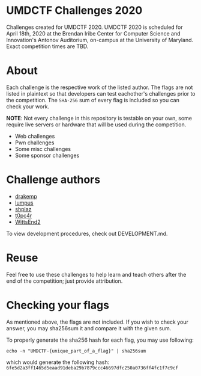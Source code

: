 # UMDCTF Challenges 2020
Challenges created for UMDCTF 2020. UMDCTF 2020 is scheduled for April 18th, 2020 at the Brendan Iribe Center for Computer Science and Innovation's Antonov Auditorium, on-campus at the University of Maryland. Exact competition times are TBD.

# About
Each challenge is the respective work of the listed author. The flags are not listed in plaintext so that developers can test eachother's challenges prior to the competition. The `SHA-256` sum of every flag is included so you can check your work.

__NOTE__: Not every challenge in this repository is testable on your own, some require live servers or hardware that will be used during the competition.
  * Web challenges
  * Pwn challenges
  * Some misc challenges
  * Some sponsor challenges

# Challenge authors
  * [drakemp]()
  * [lumpus]()
  * [shplaz]()
  * [t0pc4r](https://github.com/GitHub)
  * [WittsEnd2](https://github.com/WittsEnd2)

To view development procedures, check out DEVELOPMENT.md.

# Reuse
Feel free to use these challenges to help learn and teach others after the end of the competition; just provide attribution.

# Checking your flags
As mentioned above, the flags are not included. If you wish to check your answer, you may sha256sum it and compare it with the given sum.

To properly generate the sha256 hash for each flag, you may use following:

    echo -n "UMDCTF-{unique_part_of_a_flag}" | sha256sum

which would generate the following hash: `6fe5d2a3ff1465d5eaad91deba29b7879ccc46697dfc250a0736ff4fc1f7c9cf`
